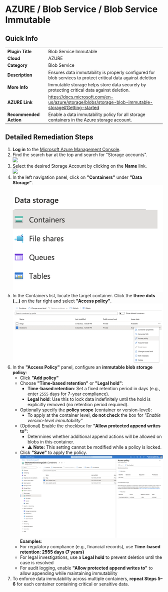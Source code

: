 # AZURE / Blob Service / Blob Service Immutable

## Quick Info

| | |
|-|-|
| **Plugin Title** | Blob Service Immutable |
| **Cloud** | AZURE |
| **Category** | Blob Service |
| **Description** | Ensures data immutability is properly configured for blob services to protect critical data against deletion |
| **More Info** | Immutable storage helps store data securely by protecting critical data against deletion. |
| **AZURE Link** | https://docs.microsoft.com/en-us/azure/storage/blobs/storage-blob-immutable-storage#Getting-started |
| **Recommended Action** | Enable a data immutability policy for all storage containers in the Azure storage account. |

## Detailed Remediation Steps
1. **Log in** to the [Microsoft Azure Management Console](https://portal.azure.com/).
2. Find the search bar at the top and search for "Storage accounts". </br> <img src="/resources/azure/blobservice/blob-service-immutable/step2.png"/>
3. Select the desired Storage Account by clicking on the **Name** link. </br> <img src="/resources/azure/blobservice/blob-service-immutable/step3.png"/>
4. In the left navigation panel, click on **"Containers"** under **"Data Storage"**. </br> <img src="/resources/azure/blobservice/blob-service-immutable/step4.png"/>
5. In the Containers list, locate the target container. Click the **three dots (...)** on the far right and select **"Access policy"**. </br> <img src="/resources/azure/blobservice/blob-service-immutable/step5.png"/>
6. In the **"Access Policy"** panel, configure an **immutable blob storage policy**:  
   - Click **"Add policy"**  
   - Choose **"Time-based retention"** or **"Legal hold"**:  
     - **Time-based retention**: Set a fixed retention period in days (e.g., enter `2555` days for 7-year compliance).  
     - **Legal hold**: Use this to lock data indefinitely until the hold is explicitly removed (no retention period required).  
   - Optionally specify the **policy scope** (container or version-level):  
     - To apply at the container level, **do not check** the box for *"Enable version-level immutability"*  
   - (Optional) Enable the checkbox for **"Allow protected append writes to"**:  
     - Determines whether additional append actions will be allowed on blobs in this container.  
     - ⚠️ **Note:** This setting cannot be modified while a policy is locked.  
   - Click **"Save"** to apply the policy. </br> <img src="/resources/azure/blobservice/blob-service-immutable/step6.png"/> </br>
   **Examples**:  
   - For regulatory compliance (e.g., financial records), use **Time-based retention: 2555 days (7 years)**  
   - For legal investigations, use a **Legal hold** to prevent deletion until the case is resolved  
   - For audit logging, enable **"Allow protected append writes to"** to allow appending while maintaining immutability
7. To enforce data immutability across multiple containers, **repeat Steps 5–6** for each container containing critical or sensitive data. <br/>